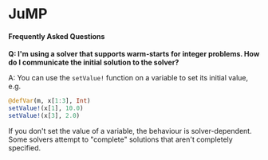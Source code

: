 JuMP
====
#### Frequently Asked Questions

**Q: I'm using a solver that supports warm-starts for integer problems. How do I communicate the initial solution to the solver?**

A: You can use the ``setValue!`` function on a variable to set its initial value, e.g.

```julia
@defVar(m, x[1:3], Int)
setValue!(x[1], 10.0)
setValue!(x[3], 2.0)
```

If you don't set the value of a variable, the behaviour is solver-dependent. Some solvers attempt to "complete" solutions that aren't completely specified.


